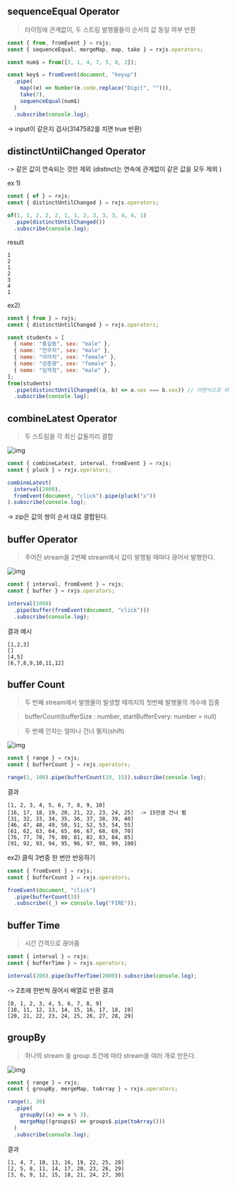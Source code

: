 ## sequenceEqual Operator

> 타이밍에 관계없이, 두 스트림 발행물들이 순서의 값 동일 여부 반환

```javascript
const { from, fromEvent } = rxjs;
const { sequenceEqual, mergeMap, map, take } = rxjs.operators;

const num$ = from([3, 1, 4, 7, 5, 8, 2]);

const key$ = fromEvent(document, "keyup")
  .pipe(
    map((e) => Number(e.code.replace("Digit", ""))),
    take(7),
    sequenceEqual(num$)
  )
  .subscribe(console.log);
```

-> input이 같은지 검사(3147582를 치면 true 반환)

## distinctUntilChanged Operator

-> 같은 값이 연속되는 것만 제외 (distinct는 연속에 관계없이 같은 값을 모두 제외 )

ex 1)

```javascript
const { of } = rxjs;
const { distinctUntilChanged } = rxjs.operators;

of(1, 1, 2, 2, 2, 1, 1, 2, 3, 3, 3, 4, 4, 1)
  .pipe(distinctUntilChanged())
  .subscribe(console.log);
```

result

```
1
2
1
2
3
4
1
```

ex2)

```javascript
const { from } = rxjs;
const { distinctUntilChanged } = rxjs.operators;

const students = [
  { name: "홍길동", sex: "male" },
  { name: "전우치", sex: "male" },
  { name: "아라치", sex: "female" },
  { name: "성춘향", sex: "female" },
  { name: "임꺽정", sex: "male" },
];
from(students)
  .pipe(distinctUntilChanged((a, b) => a.sex === b.sex)) // 어떤식으로 비교할지
  .subscribe(console.log);
```

## combineLatest Operator

> 두 스트림을 각 최신 값들끼리 결합

![img](https://rxjs-dev.firebaseapp.com/assets/images/marble-diagrams/combineLatest.png)

```javascript
const { combineLatest, interval, fromEvent } = rxjs;
const { pluck } = rxjs.operators;

combineLatest(
  interval(2000),
  fromEvent(document, "click").pipe(pluck("x"))
).subscribe(console.log);
```

-> zip은 값의 쌍이 순서 대로 결합된다.

## buffer Operator

> 주어진 stream을 2번째 stream에서 값이 발행될 때마다 끊어서 발행한다.

![img](https://rxjs-dev.firebaseapp.com/assets/images/marble-diagrams/buffer.png)

```javascript
const { interval, fromEvent } = rxjs;
const { buffer } = rxjs.operators;

interval(1000)
  .pipe(buffer(fromEvent(document, "click")))
  .subscribe(console.log);
```

결과 예시

```
[1,2,3]
[]
[4,5]
[6,7,8,9,10,11,12]
```

## buffer Count

> 두 번째 stream에서 발행물이 발생할 때까지의 첫번째 발행물의 개수에 집중

> bufferCount(bufferSize : number, startBufferEvery: number = null)

> 두 번째 인자는 얼마나 건너 뛸지(shift)

![img](https://rxjs-dev.firebaseapp.com/assets/images/marble-diagrams/bufferCount.png)

```javascript
const { range } = rxjs;
const { bufferCount } = rxjs.operators;

range(1, 100).pipe(bufferCount(10, 15)).subscribe(console.log);
```

결과

```
[1, 2, 3, 4, 5, 6, 7, 8, 9, 10]
[16, 17, 18, 19, 20, 21, 22, 23, 24, 25]  -> 15만큼 건너 뜀
[31, 32, 33, 34, 35, 36, 37, 38, 39, 40]
[46, 47, 48, 49, 50, 51, 52, 53, 54, 55]
[61, 62, 63, 64, 65, 66, 67, 68, 69, 70]
[76, 77, 78, 79, 80, 81, 82, 83, 84, 85]
[91, 92, 93, 94, 95, 96, 97, 98, 99, 100]
```

ex2) 클릭 3번중 한 번만 반응하기

```javascript
const { fromEvent } = rxjs;
const { bufferCount } = rxjs.operators;

fromEvent(document, "click")
  .pipe(bufferCount(3))
  .subscribe((_) => console.log("FIRE"));
```

## buffer Time

> 시간 간격으로 끊어줌

```javascript
const { interval } = rxjs;
const { bufferTime } = rxjs.operators;

interval(200).pipe(bufferTime(2000)).subscribe(console.log);
```

-> 2초에 한번씩 끊어서 배열로 반환
결과

```
[0, 1, 2, 3, 4, 5, 6, 7, 8, 9]
[10, 11, 12, 13, 14, 15, 16, 17, 18, 19]
[20, 21, 22, 23, 24, 25, 26, 27, 28, 29]

```

## groupBy

> 하나의 stream 을 group 조건에 따라 stream을 여러 개로 만든다.

![img](https://rxjs-dev.firebaseapp.com/assets/images/marble-diagrams/groupBy.png)

```javascript
const { range } = rxjs;
const { groupBy, mergeMap, toArray } = rxjs.operators;

range(1, 30)
  .pipe(
    groupBy((x) => x % 3),
    mergeMap((groups$) => groups$.pipe(toArray()))
  )
  .subscribe(console.log);
```

결과

```
[1, 4, 7, 10, 13, 16, 19, 22, 25, 28]
[2, 5, 8, 11, 14, 17, 20, 23, 26, 29]
[3, 6, 9, 12, 15, 18, 21, 24, 27, 30]
```
